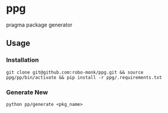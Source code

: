 # ppg
pragma package generator


## Usage


### Installation
```
git clone git@github.com:robo-monk/ppg.git && source ppg/pp/bin/activate && pip install -r ppg/.requirements.txt
```

### Generate New
```
python pp/generate <pkg_name>
```
